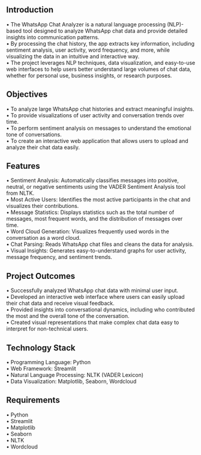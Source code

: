 ## Introduction
• The WhatsApp Chat Analyzer is a natural language processing (NLP)-based tool designed to analyze WhatsApp chat data and provide detailed insights into communication patterns. </br>
• By processing the chat history, the app extracts key information, including sentiment analysis, user activity, word frequency, and more, while visualizing the data in an intuitive and interactive way.</br>
• The project leverages NLP techniques, data visualization, and easy-to-use web interfaces to help users better understand large volumes of chat data, whether for personal use, business insights, or research purposes.</br>

## Objectives

• To analyze large WhatsApp chat histories and extract meaningful insights. </br>
• To provide visualizations of user activity and conversation trends over time. </br>
• To perform sentiment analysis on messages to understand the emotional tone of conversations.</br>
• To create an interactive web application that allows users to upload and analyze their chat data easily.</br>

## Features 

• Sentiment Analysis: Automatically classifies messages into positive, neutral, or negative sentiments using the VADER Sentiment Analysis tool from NLTK.</br>
• Most Active Users: Identifies the most active participants in the chat and visualizes their contributions.</br>
• Message Statistics: Displays statistics such as the total number of messages, most frequent words, and the distribution of messages over time.</br>
• Word Cloud Generation: Visualizes frequently used words in the conversation as a word cloud.</br>
• Chat Parsing: Reads WhatsApp chat files and cleans the data for analysis.</br>
• Visual Insights: Generates easy-to-understand graphs for user activity, message frequency, and sentiment trends.</br>

## Project Outcomes
• Successfully analyzed WhatsApp chat data with minimal user input.</br>
• Developed an interactive web interface where users can easily upload their chat data and receive visual feedback.</br>
• Provided insights into conversational dynamics, including who contributed the most and the overall tone of the conversation.</br>
• Created visual representations that make complex chat data easy to interpret for non-technical users.</br>

## Technology Stack

• Programming Language: Python </br>
• Web Framework: Streamlit</br>
• Natural Language Processing: NLTK (VADER Lexicon)</br>
• Data Visualization: Matplotlib, Seaborn, Wordcloud</br>

## Requirements

• Python </br>
• Streamlit </br>
• Matplotlib </br>
• Seaborn</br>
• NLTK</br>
• Wordcloud</br>



